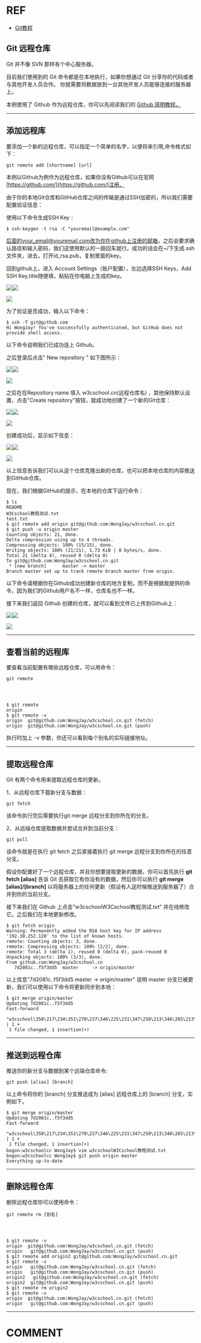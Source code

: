 
# REF

- [Git教程](https://www.w3cschool.cn/git/)



## Git 远程仓库


Git 并不像 SVN 那样有个中心服务器。

目前我们使用到的 Git 命令都是在本地执行，如果你想通过 Git 分享你的代码或者与其他开发人员合作。 你就需要将数据放到一台其他开发人员能够连接的服务器上。

本例使用了 Github 作为远程仓库，你可以先阅读我们的 [Github 简明教程。](https://www.w3cschool.cn/w3cnote/git-guide.html)



* * *





## 添加远程库


要添加一个新的远程仓库，可以指定一个简单的名字，以便将来引用,命令格式如下：


    git remote add [shortname] [url]



本例以Github为例作为远程仓库，如果你没有Github可以在官网[https://github.com/](https://github.com/)注册。

由于你的本地Git仓库和GitHub仓库之间的传输是通过SSH加密的，所以我们需要配置验证信息：

使用以下命令生成SSH Key：


    $ ssh-keygen -t rsa -C "youremail@example.com"


后面的your_email@youremail.com改为你在github上注册的邮箱，之后会要求确认路径和输入密码，我们这使用默认的一路回车就行。成功的话会在~/下生成.ssh文件夹，进去，打开id_rsa.pub，复制里面的key。

回到github上，进入 Account Settings（账户配置），左边选择SSH Keys，Add SSH Key,title随便填，粘贴在你电脑上生成的key。

![](https://img.w3cschool.cn/attachments/day_160929/201609291616226480.png)![](https://img.w3cschool.cn/attachments/day_160929/201609291616226480.png)


![](http://106.15.37.116/wp-content/uploads/2018/05/img_5aec575340834.png)


为了验证是否成功，输入以下命令：


    $ ssh -T git@github.com
    Hi WongJay! You've successfully authenticated, but GitHub does not provide shell access.



以下命令说明我们已成功连上 Github。

之后登录后点击" New repository " 如下图所示：

![](https://img.w3cschool.cn/attachments/day_160929/201609291556118344.png)![](https://img.w3cschool.cn/attachments/day_160929/201609291556118344.png)


![](http://106.15.37.116/wp-content/uploads/2018/05/img_5aec575ac3338.png)


之后在在Repository name 填入 w3cschool.cn(远程仓库名) ，其他保持默认设置，点击"Create repository"按钮，就成功地创建了一个新的Git仓库：

![](https://img.w3cschool.cn/attachments/day_160929/201609291555152907.png)![](https://img.w3cschool.cn/attachments/day_160929/201609291555152907.png)


![](http://106.15.37.116/wp-content/uploads/2018/05/img_5aec57607f311.png)


创建成功后，显示如下信息：

![](https://img.w3cschool.cn/attachments/day_160929/201609291557318743.png)![](https://img.w3cschool.cn/attachments/day_160929/201609291557318743.png)


![](http://106.15.37.116/wp-content/uploads/2018/05/img_5aec5764e5e3c.png)


以上信息告诉我们可以从这个仓库克隆出新的仓库，也可以把本地仓库的内容推送到GitHub仓库。

现在，我们根据GitHub的提示，在本地的仓库下运行命令：


    $ ls
    README
    W3Cschool教程测试.txt
    test.txt
    $ git remote add origin git@github.com:WongJay/w3cschool.cn.git
    $ git push -u origin master
    Counting objects: 21, done.
    Delta compression using up to 4 threads.
    Compressing objects: 100% (15/15), done.
    Writing objects: 100% (21/21), 1.73 KiB | 0 bytes/s, done.
    Total 21 (delta 4), reused 0 (delta 0)
    To git@github.com:WongJay/w3cschool.cn.git
     * [new branch]      master -> master
    Branch master set up to track remote branch master from origin.



以下命令请根据你在Github成功创建新仓库的地方复制，而不是根据我提供的命令，因为我们的Github用户名不一样，仓库名也不一样。

接下来我们返回 Github 创建的仓库，就可以看到文件已上传到Github上：

![](https://img.w3cschool.cn/attachments/day_160929/201609291635442201.png)![](https://img.w3cschool.cn/attachments/day_160929/201609291635442201.png)


![](http://106.15.37.116/wp-content/uploads/2018/05/img_5aec577118ed4.png)






* * *





## 查看当前的远程库


要查看当前配置有哪些远程仓库，可以用命令：


    git remote




    $ git remote
    origin
    $ git remote -v
    origin  git@github.com:WongJay/w3cschool.cn.git (fetch)
    origin  git@github.com:WongJay/w3cschool.cn.git (push)



执行时加上 -v 参数，你还可以看到每个别名的实际链接地址。



* * *





## 提取远程仓库


Git 有两个命令用来提取远程仓库的更新。

1、从远程仓库下载新分支与数据：


    git fetch


该命令执行完后需要执行git merge 远程分支到你所在的分支。

2、从远端仓库提取数据并尝试合并到当前分支：


    git pull


该命令就是在执行 git fetch 之后紧接着执行 git merge 远程分支到你所在的任意分支。

假设你配置好了一个远程仓库，并且你想要提取更新的数据，你可以首先执行 **git fetch [alias]** 告诉 Git 去获取它有你没有的数据，然后你可以执行 **git merge [alias]/[branch]** 以将服务器上的任何更新（假设有人这时候推送到服务器了）合并到你的当前分支。

接下来我们在 Github 上点击"w3cschoolW3Cschool教程测试.txt" 并在线修改它。之后我们在本地更新修改。


    $ git fetch origin
    Warning: Permanently added the RSA host key for IP address '192.30.252.128' to the list of known hosts.
    remote: Counting objects: 3, done.
    remote: Compressing objects: 100% (2/2), done.
    remote: Total 3 (delta 1), reused 0 (delta 0), pack-reused 0
    Unpacking objects: 100% (3/3), done.
    From github.com:WongJay/w3cschool.cn
       7d2081c..f5f3dd5  master     -> origin/master



以上信息"7d2081c..f5f3dd5 master -> origin/master" 说明 master 分支已被更新，我们可以使用以下命令将更新同步到本地：


    $ git merge origin/master
    Updating 7d2081c..f5f3dd5
    Fast-forward
     "w3cschool\350\217\234\351\270\237\346\225\231\347\250\213\346\265\213\350\257\225.txt" | 1 +
     1 file changed, 1 insertion(+)






* * *





## 推送到远程仓库


推送你的新分支与数据到某个远端仓库命令:


    git push [alias] [branch]



以上命令将你的 [branch] 分支推送成为 [alias] 远程仓库上的 [branch] 分支，实例如下。


    $ git merge origin/master
    Updating 7d2081c..f5f3dd5
    Fast-forward
     "w3cschool\350\217\234\351\270\237\346\225\231\347\250\213\346\265\213\350\257\225.txt" | 1 +
     1 file changed, 1 insertion(+)
    bogon:w3cschoolcc WongJay$ vim w3cschoolW3Cschool教程测试.txt
    bogon:w3cschoolcc WongJay$ git push origin master
    Everything up-to-date






* * *





## 删除远程仓库


删除远程仓库你可以使用命令：


    git remote rm [别名]




    $ git remote -v
    origin  git@github.com:WongJay/w3cschool.cn.git (fetch)
    origin   git@github.com:WongJay/w3cschool.cn.git (push)
    $ git remote add origin2 git@github.com:WongJay/w3cschool.cn.git
    $ git remote -v
    origin   git@github.com:WongJay/w3cschool.cn.git (fetch)
    origin   git@github.com:WongJay/w3cschool.cn.git (push)
    origin2   git@github.com:WongJay/w3cschool.cn.git (fetch)
    origin2  git@github.com:WongJay/w3cschool.cn.git (push)
    $ git remote rm origin2
    $ git remote -v
    origin  git@github.com:WongJay/w3cschool.cn.git (fetch)
    origin   git@github.com:WongJay/w3cschool.cn.git (push)
























* * *





# COMMENT
